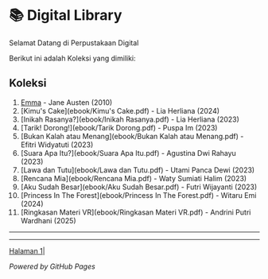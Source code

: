 # 📚 Digital Library

Selamat Datang di Perpustakaan Digital

Berikut ini adalah Koleksi yang dimiliki:

## Koleksi
1. [Emma](ebook/Emma.pdf) - Jane Austen (2010)
2. [Kimu's Cake](ebook/Kimu's Cake.pdf) - Lia Herliana (2024)
3. [Inikah Rasanya?](ebook/Inikah Rasanya.pdf) - Lia Herliana (2023)
4. [Tarik! Dorong!](ebook/Tarik Dorong.pdf) - Puspa Im (2023)
5. [Bukan Kalah atau Menang](ebook/Bukan Kalah atau Menang.pdf) - Efitri Widyatuti (2023)
6. [Suara Apa Itu?](ebook/Suara Apa Itu.pdf) - Agustina Dwi Rahayu (2023)
7. [Lawa dan Tutu](ebook/Lawa dan Tutu.pdf) - Utami Panca Dewi (2023)
8. [Rencana Mia](ebook/Rencana Mia.pdf) - Waty Sumiati Halim (2023)
9. [Aku Sudah Besar](ebook/Aku Sudah Besar.pdf) - Futri Wijayanti (2023)
10. [Princess In The Forest](ebook/Princess In The Forest.pdf) - Witaru Emi (2024)
11. [Ringkasan Materi VR](ebook/Ringkasan Materi VR.pdf) - Andrini Putri Wardhani (2025)

---

<hr>
<p><a href="halaman1.html">Halaman 1</a>|

  
*Powered by GitHub Pages*
